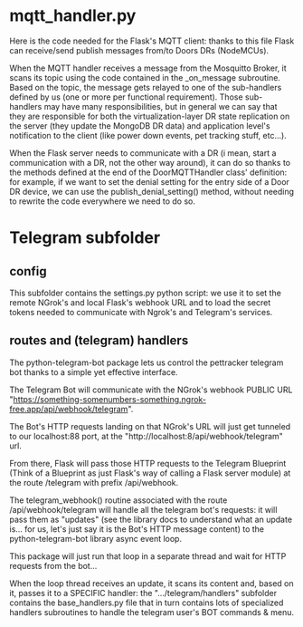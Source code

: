 # mqtt_handler.py

Here is the code needed for the Flask's MQTT client: 
thanks to this file Flask can receive/send publish messages from/to Doors DRs (NodeMCUs).

When the MQTT handler receives a message from the Mosquitto Broker,
it scans its topic using the code contained in the _on_message subroutine.
Based on the topic, the message gets relayed to one of the sub-handlers defined by us
(one or more per functional requirement). Those sub-handlers may have many responsibilities, but in general we can say
that they are responsible for both the virtualization-layer DR state replication on the server (they update the MongoDB DR data)
and application level's notification to the client (like power down events, pet tracking stuff, etc...).

When the Flask server needs to communicate with a DR (i mean, start a communication with a DR, not the other way around),
it can do so thanks to the methods defined at the end of the DoorMQTTHandler class' definition: for example,
if we want to set the denial setting for the entry side of a Door DR device, we can use
the publish_denial_setting() method, without needing to rewrite the code
everywhere we need to do so.

# Telegram subfolder
## config
This subfolder contains the settings.py python script: we use it to set the remote NGrok's and local Flask's webhook URL
and to load the secret tokens needed to communicate with Ngrok's and Telegram's services.
## routes and (telegram) handlers
The python-telegram-bot package lets us control the pettracker telegram bot thanks to a simple yet effective interface. 

The Telegram Bot will communicate with the NGrok's webhook PUBLIC URL "https://something-somenumbers-something.ngrok-free.app/api/webhook/telegram".

The Bot's HTTP requests landing on that NGrok's URL will just get tunneled to our localhost:88 port, at the "http://localhost:8/api/webhook/telegram" url. 

From there, Flask will pass those HTTP requests to the Telegram Blueprint (Think of a Blueprint as just Flask's way of calling a Flask server module) at the route /telegram with prefix /api/webhook. 

The telegram_webhook() routine associated with the route /api/webhook/telegram will handle all the telegram bot's requests:
it will pass them as "updates" (see the library docs to understand what an update is... for us, let's just say it is the Bot's HTTP message content)
to the python-telegram-bot library async event loop.

This package will just run that loop in a separate thread and wait for HTTP requests from the bot...

When the loop thread receives an update, it scans its content and, based on it, passes it to a SPECIFIC handler:
the ".../telegram/handlers" subfolder contains the base_handlers.py file that in turn contains lots of specialized handlers subroutines
to handle the telegram user's BOT commands & menu.



